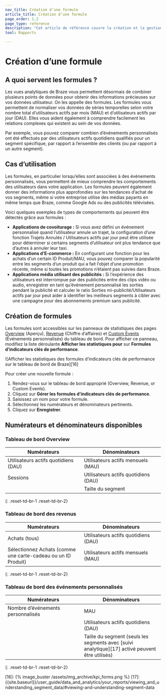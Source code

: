 ```yaml
---
nav_title: Création d’une formule
article_title: Création d’une formule
page_order: 1.2
page_type: reference
description: "Cet article de référence couvre la création et la gestion des formules pour vous aider à comprendre facilement les relations complexes entre vos données."
tool: Rapports

---
```

# Création d’une formule

## A quoi servent les formules ?

Les vues analytiques de Braze vous permettent désormais de combiner plusieurs points de données pour obtenir des informations précieuses sur vos données utilisateur. On les appelle des formules. Les formules vous permettent de normaliser vos données de séries temporelles selon votre nombre total d’utilisateurs actifs par mois (MAU) et d’utilisateurs actifs par jour (DAU). Elles vous aident également à comprendre facilement les relations complexes qui existent au sein de vos données. 

Par exemple, vous pouvez comparer combien d’événements personnalisés ont été effectués par des utilisateurs actifs quotidiens qualifiés pour un segment spécifique, par rapport à l’ensemble des clients (ou par rapport à un autre segment).

## Cas d’utilisation

Les formules, en particulier lorsqu’elles sont associées à des événements personnalisés, vous permettent de mieux comprendre les comportements des utilisateurs dans votre application. Les formules peuvent également donner des informations plus approfondies sur les tendances d’achat de vos segments, même si votre entreprise utilise des médias payants en même temps que Braze, comme Google Ads ou des publicités télévisées. 

Voici quelques exemples de types de comportements qui peuvent être détectés grâce aux formules :

- **Applications de covoiturage :** Si vous avez défini un événement personnalisé quand l’utilisateur annule un trajet, la configuration d’une fonction Trajets Annulés / Utilisateurs actifs par jour peut être utilisée pour déterminer si certains segments d’utilisateur ont plus tendance que d’autres à annuler leur taxi.
- **Applications d’E-commerce :** En configurant une fonction pour les achats d’un certain ID Produit/MAU, vous pouvez comparer la popularité entre les segments d’un produit qui a fait l’objet d’une promotion récente, même si toutes les promotions n’étaient pas suivies dans Braze.
- **Applications média utilisant des publicités :** Si l’expérience des utilisateurs est interrompue par des publicités entre des clips vidéo ou audio, enregistrer en tant qu’événement personnalisé les sorties pendant la publicité et calculer le ratio Sorties mi-publicité/Utilisateurs actifs par jour peut aider à identifier les meilleurs segments à cibler avec une campagne pour des abonnements premium sans publicité.

## Création de formules

Les formules sont accessibles sur les panneaux de statistiques des pages [Overview][9] (Aperçu), [Revenue][10] (Chiffre d’affaires) et [Custom Events][11] (Événements personnalisés) du tableau de bord. Pour afficher ce panneau, modifiez la liste déroulante **Afficher les statistiques pour** sur **Formules d’indicateurs clés de performance**.

![Afficher les statistiques des formules d’indicateurs clés de performance sur le tableau de bord de Braze][16]

Pour créer une nouvelle formule :

1. Rendez-vous sur le tableau de bord approprié (Overview, Revenue, or Custom Events).
2. Cliquez sur **Gérer les formules d’indicateurs clés de performance**.
3. Saisissez un nom pour votre formule.
4. Sélectionnez les numérateurs et dénominateurs pertinents.
5. Cliquez sur **Enregistrer**.

## Numérateurs et dénominateurs disponibles

<style>
  div.small_table + table {
    max-width: 50%;
  }
  div.large_table + table {
    max-width: 75%;
  }
table th:nth-child(1),
table th:nth-child(2),
table th:nth-child(3),
table td:nth-child(1),
table td:nth-child(2),
table td:nth-child(3) {
    width:25%;
}
table td {
    word-break: break-word;
}
</style>

<div class="small_table"></div>

### Tableau de bord Overview

| Numérateurs | Dénominateurs |
| --- | --- |
| Utilisateurs actifs quotidiens (DAU) | Utilisateurs actifs mensuels (MAU) |
| Sessions | Utilisateurs actifs quotidiens (DAU) |
| | Taille du segment |
{: .reset-td-br-1 .reset-td-br-2}

### Tableau de bord des revenus

| Numérateurs | Dénominateurs |
| --- | --- |
| Achats (tous) | Utilisateurs actifs quotidiens (DAU) |
| Sélectionnez Achats (comme une carte-cadeau ou un ID Produit) | Utilisateurs actifs mensuels (MAU) |
{: .reset-td-br-1 .reset-td-br-2}

### Tableau de bord des événements personnalisés

| Numérateurs | Dénominateurs |
| --- | --- |
| Nombre d’événements personnalisés | MAU |
|  | Utilisateurs actifs quotidiens (DAU) |
|  | Taille du segment (seuls les segments avec [suivi analytique][17] activé peuvent être utilisés) |
{: .reset-td-br-1 .reset-td-br-2}

[9]: {{site.baseurl}}/user_guide/data_and_analytics/your_reports/understanding_your_app_usage_data/
[10]: {{site.baseurl}}/user_guide/data_and_analytics/export_braze_data/exporting_revenue_data/
[11]: {{site.baseurl}}/user_guide/data_and_analytics/custom_data/custom_events/
[16]: {% image_buster /assets/img_archive/kpi_forms.png %}
[17]: {{site.baseurl}}/user_guide/data_and_analytics/your_reports/viewing_and_understanding_segment_data/#viewing-and-understanding-segment-data
